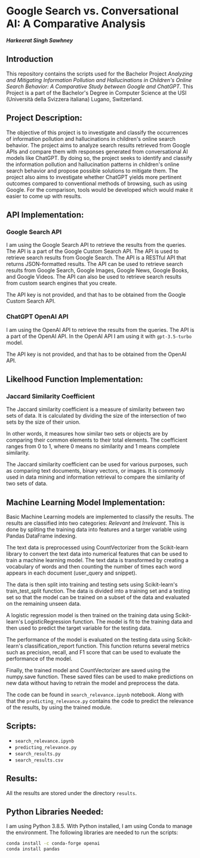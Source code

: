 # Google Search vs. Conversational AI: A Comparative Analysis
***Harkeerat Singh Sawhney***

## Introduction
This repository contains the scripts used for the Bachelor Project *Analyzing and Mitigating Information Pollution and Hallucinations in Children's Online Search Behavior: A Comparative Study between Google and ChatGPT*. This Project is a part of the Bachelor's Degree in Computer Science at the USI (Università della Svizzera italiana) Lugano, Switzerland.

## Project Description:
The objective of this project is to investigate and classify the occurrences of information pollution and hallucinations in children's online search behavior. The project aims to analyze search results retrieved from Google APIs and compare them with responses generated from conversational AI models like ChatGPT. By doing so, the project seeks to identify and classify the information pollution and hallucination patterns in children's online search behavior and propose possible solutions to mitigate them. The project also aims to investigate whether ChatGPT yields more pertinent outcomes compared to conventional methods of browsing, such as using Google. For the comparison, tools would be developed which would make it easier to come up with results.

## API Implementation:
### Google Search API
I am using the Google Search API to retrieve the results from the queries. The API is a part of the Google Custom Search API. The API is used to retrieve search results from Google Search. The API is a RESTful API that returns JSON-formatted results. The API can be used to retrieve search results from Google Search, Google Images, Google News, Google Books, and Google Videos. The API can also be used to retrieve search results from custom search engines that you create.

The API key is not provided, and that has to be obtained from the Google Custom Search API.

### ChatGPT OpenAI API
I am using the OpenAI API to retrieve the results from the queries. The API is a part of the OpenAI API. In the OpenAI API I am using it with `gpt-3.5-turbo` model.

The API key is not provided, and that has to be obtained from the OpenAI API.

## Likelhood Function Implementation:
### Jaccard Similarity Coefficient
The Jaccard similarity coefficient is a measure of similarity between two sets of data. It is calculated by dividing the size of the intersection of two sets by the size of their union.

In other words, it measures how similar two sets or objects are by comparing their common elements to their total elements. The coefficient ranges from 0 to 1, where 0 means no similarity and 1 means complete similarity.

The Jaccard similarity coefficient can be used for various purposes, such as comparing text documents, binary vectors, or images. It is commonly used in data mining and information retrieval to compare the similarity of two sets of data.

## Machine Learning Model Implementation:
Basic Machine Learning models are implemented to classify the results. The results are classified into two categories: *Relevant* and *Irrelevant*. This is done by spliting the training data into features and a targer variable using Pandas DataFrame indexing. 

The text data is preprocessed using CountVectorizer from the Scikit-learn library to convert the text data into numerical features that can be used to train a machine learning model. The text data is transformed by creating a vocabulary of words and then counting the number of times each word appears in each document (user_query and snippet).

The data is then split into training and testing sets using Scikit-learn's train_test_split function. The data is divided into a training set and a testing set so that the model can be trained on a subset of the data and evaluated on the remaining unseen data.

A logistic regression model is then trained on the training data using Scikit-learn's LogisticRegression function. The model is fit to the training data and then used to predict the target variable for the testing data.

The performance of the model is evaluated on the testing data using Scikit-learn's classification_report function. This function returns several metrics such as precision, recall, and F1 score that can be used to evaluate the performance of the model.

Finally, the trained model and CountVectorizer are saved using the numpy.save function. These saved files can be used to make predictions on new data without having to retrain the model and preprocess the data.

The code can be found in `search_relevance.ipynb` notebook. Along with that the `predicting_relevance.py` contains the code to predict the relevance of the results, by using the trained module.

## Scripts:
- `search_relevance.ipynb`
- `predicting_relevance.py`
- `search_results.py`
- `search_results.csv`

## Results:

All the results are stored under the directory `results`. 

## Python Libraries Needed:
I am using Python 3.8.5. With Python installed, I am using Conda to manage the environment. The following libraries are needed to run the scripts:
```bash
conda install -c conda-forge openai
conda install pandas 
```